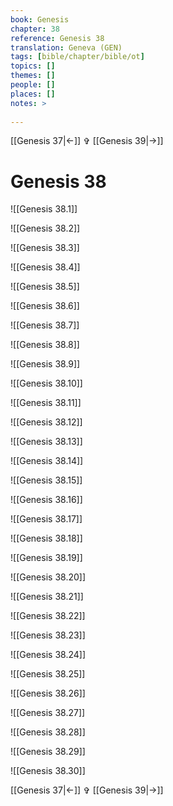 ```yaml
---
book: Genesis
chapter: 38
reference: Genesis 38
translation: Geneva (GEN)
tags: [bible/chapter/bible/ot]
topics: []
themes: []
people: []
places: []
notes: >
  
---
```


[[Genesis 37|<-]] ✞ [[Genesis 39|->]]

# Genesis 38

![[Genesis 38.1]]

![[Genesis 38.2]]

![[Genesis 38.3]]

![[Genesis 38.4]]

![[Genesis 38.5]]

![[Genesis 38.6]]

![[Genesis 38.7]]

![[Genesis 38.8]]

![[Genesis 38.9]]

![[Genesis 38.10]]

![[Genesis 38.11]]

![[Genesis 38.12]]

![[Genesis 38.13]]

![[Genesis 38.14]]

![[Genesis 38.15]]

![[Genesis 38.16]]

![[Genesis 38.17]]

![[Genesis 38.18]]

![[Genesis 38.19]]

![[Genesis 38.20]]

![[Genesis 38.21]]

![[Genesis 38.22]]

![[Genesis 38.23]]

![[Genesis 38.24]]

![[Genesis 38.25]]

![[Genesis 38.26]]

![[Genesis 38.27]]

![[Genesis 38.28]]

![[Genesis 38.29]]

![[Genesis 38.30]]

[[Genesis 37|<-]] ✞ [[Genesis 39|->]]
